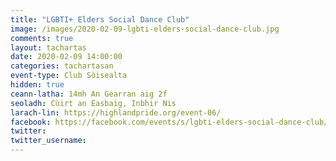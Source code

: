 ```yaml
---
title: "LGBTI+ Elders Social Dance Club"
image: /images/2020-02-09-lgbti-elders-social-dance-club.jpg
comments: true
layout: tachartas
date: 2020-02-09 14:00:00
categories: tachartasan
event-type: Club Sòisealta
hidden: true
ceann-latha: 14mh An Gearran aig 2f
seoladh: Cùirt an Easbaig, Inbhir Nis
larach-lin: https://highlandpride.org/event-06/
facebook: https://facebook.com/events/s/lgbti-elders-social-dance-club/772533086476020/
twitter:
twitter_username:
---
```


<!--more-->
